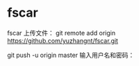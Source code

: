 # fscar
fscar
上传文件：
git remote add origin https://github.com/yuzhangnt/fscar.git

git push -u origin master
输入用户名和密码：
